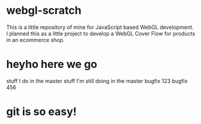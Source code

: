 webgl-scratch
=============

This is a little repository of mine for JavaScript based WebGL development. I planned this as a little project to develop a WebGL Cover Flow for products in an ecommerce shop.

heyho here we go
=============
stuff I do in the master
stuff I'm still doing in the master 
bugfix 123
bugfix 456

git is so easy!
=============